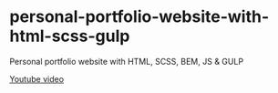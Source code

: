 # personal-portfolio-website-with-html-scss-gulp

Personal portfolio website with HTML, SCSS, BEM, JS & GULP

[Youtube video](https://youtu.be/0I5zyrutVBk)
